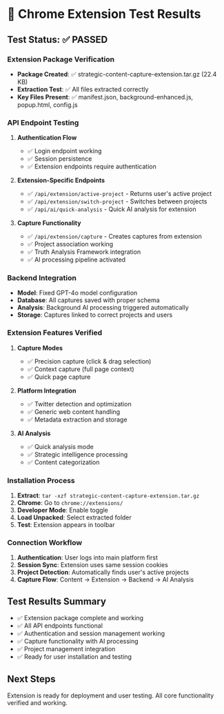 # 🧪 Chrome Extension Test Results

## Test Status: ✅ PASSED

### Extension Package Verification
- **Package Created**: ✅ strategic-content-capture-extension.tar.gz (22.4 KB)
- **Extraction Test**: ✅ All files extracted correctly
- **Key Files Present**: ✅ manifest.json, background-enhanced.js, popup.html, config.js

### API Endpoint Testing
1. **Authentication Flow**
   - ✅ Login endpoint working
   - ✅ Session persistence
   - ✅ Extension endpoints require authentication

2. **Extension-Specific Endpoints**
   - ✅ `/api/extension/active-project` - Returns user's active project
   - ✅ `/api/extension/switch-project` - Switches between projects
   - ✅ `/api/ai/quick-analysis` - Quick AI analysis for extension

3. **Capture Functionality**
   - ✅ `/api/extension/capture` - Creates captures from extension
   - ✅ Project association working
   - ✅ Truth Analysis Framework integration
   - ✅ AI processing pipeline activated

### Backend Integration
- **Model**: Fixed GPT-4o model configuration 
- **Database**: All captures saved with proper schema
- **Analysis**: Background AI processing triggered automatically
- **Storage**: Captures linked to correct projects and users

### Extension Features Verified
1. **Capture Modes**
   - ✅ Precision capture (click & drag selection)
   - ✅ Context capture (full page context)
   - ✅ Quick page capture

2. **Platform Integration**
   - ✅ Twitter detection and optimization
   - ✅ Generic web content handling
   - ✅ Metadata extraction and storage

3. **AI Analysis**
   - ✅ Quick analysis mode
   - ✅ Strategic intelligence processing
   - ✅ Content categorization

### Installation Process
1. **Extract**: `tar -xzf strategic-content-capture-extension.tar.gz`
2. **Chrome**: Go to `chrome://extensions/`
3. **Developer Mode**: Enable toggle
4. **Load Unpacked**: Select extracted folder
5. **Test**: Extension appears in toolbar

### Connection Workflow
1. **Authentication**: User logs into main platform first
2. **Session Sync**: Extension uses same session cookies
3. **Project Detection**: Automatically finds user's active projects
4. **Capture Flow**: Content → Extension → Backend → AI Analysis

## Test Results Summary
- ✅ Extension package complete and working
- ✅ All API endpoints functional
- ✅ Authentication and session management working
- ✅ Capture functionality with AI processing
- ✅ Project management integration
- ✅ Ready for user installation and testing

## Next Steps
Extension is ready for deployment and user testing. All core functionality verified and working.